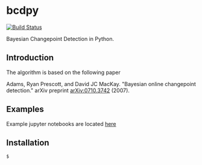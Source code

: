 # bcdpy
[![Build Status](https://travis-ci.com/y-bar/bcdpy.svg?branch=master)](https://travis-ci.com/y-bar/bcdpy)

Bayesian Changepoint Detection in Python.


## Introduction
The algorithm is based on the following paper

Adams, Ryan Prescott, and David JC MacKay. "Bayesian online changepoint detection." 
arXiv preprint [arXiv:0710.3742](https://arxiv.org/abs/0710.3742) (2007).

## Examples
Example jupyter notebooks are located [here](https://github.com/y-bar/bcdpy/tree/master/notebook)


## Installation
```bash
$  
```